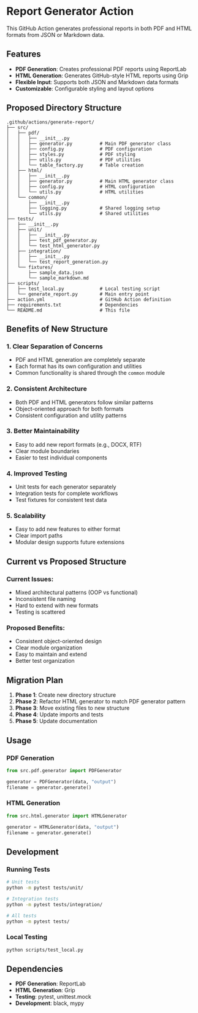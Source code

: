 # Report Generator Action

This GitHub Action generates professional reports in both PDF and HTML formats from JSON or Markdown data.

## Features

- **PDF Generation**: Creates professional PDF reports using ReportLab
- **HTML Generation**: Generates GitHub-style HTML reports using Grip
- **Flexible Input**: Supports both JSON and Markdown data formats
- **Customizable**: Configurable styling and layout options

## Proposed Directory Structure

```
.github/actions/generate-report/
├── src/
│   ├── pdf/
│   │   ├── __init__.py
│   │   ├── generator.py          # Main PDF generator class
│   │   ├── config.py             # PDF configuration
│   │   ├── styles.py             # PDF styling
│   │   ├── utils.py              # PDF utilities
│   │   └── table_factory.py      # Table creation
│   ├── html/
│   │   ├── __init__.py
│   │   ├── generator.py          # Main HTML generator class
│   │   ├── config.py             # HTML configuration
│   │   └── utils.py              # HTML utilities
│   └── common/
│       ├── __init__.py
│       ├── logging.py            # Shared logging setup
│       └── utils.py              # Shared utilities
├── tests/
│   ├── __init__.py
│   ├── unit/
│   │   ├── __init__.py
│   │   ├── test_pdf_generator.py
│   │   └── test_html_generator.py
│   ├── integration/
│   │   ├── __init__.py
│   │   └── test_report_generation.py
│   └── fixtures/
│       ├── sample_data.json
│       └── sample_markdown.md
├── scripts/
│   ├── test_local.py             # Local testing script
│   └── generate_report.py        # Main entry point
├── action.yml                    # GitHub Action definition
├── requirements.txt              # Dependencies
└── README.md                     # This file
```

## Benefits of New Structure

### 1. **Clear Separation of Concerns**
- PDF and HTML generation are completely separate
- Each format has its own configuration and utilities
- Common functionality is shared through the `common` module

### 2. **Consistent Architecture**
- Both PDF and HTML generators follow similar patterns
- Object-oriented approach for both formats
- Consistent configuration and utility patterns

### 3. **Better Maintainability**
- Easy to add new report formats (e.g., DOCX, RTF)
- Clear module boundaries
- Easier to test individual components

### 4. **Improved Testing**
- Unit tests for each generator separately
- Integration tests for complete workflows
- Test fixtures for consistent test data

### 5. **Scalability**
- Easy to add new features to either format
- Clear import paths
- Modular design supports future extensions

## Current vs Proposed Structure

### Current Issues:
- Mixed architectural patterns (OOP vs functional)
- Inconsistent file naming
- Hard to extend with new formats
- Testing is scattered

### Proposed Benefits:
- Consistent object-oriented design
- Clear module organization
- Easy to maintain and extend
- Better test organization

## Migration Plan

1. **Phase 1**: Create new directory structure
2. **Phase 2**: Refactor HTML generator to match PDF generator pattern
3. **Phase 3**: Move existing files to new structure
4. **Phase 4**: Update imports and tests
5. **Phase 5**: Update documentation

## Usage

### PDF Generation
```python
from src.pdf.generator import PDFGenerator

generator = PDFGenerator(data, "output")
filename = generator.generate()
```

### HTML Generation
```python
from src.html.generator import HTMLGenerator

generator = HTMLGenerator(data, "output")
filename = generator.generate()
```

## Development

### Running Tests
```bash
# Unit tests
python -m pytest tests/unit/

# Integration tests
python -m pytest tests/integration/

# All tests
python -m pytest tests/
```

### Local Testing
```bash
python scripts/test_local.py
```

## Dependencies

- **PDF Generation**: ReportLab
- **HTML Generation**: Grip
- **Testing**: pytest, unittest.mock
- **Development**: black, mypy
